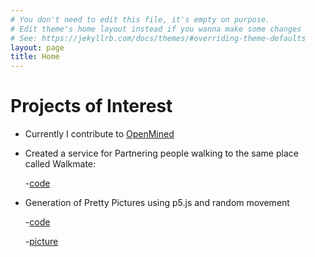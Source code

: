 ```yaml
---
# You don't need to edit this file, it's empty on purpose.
# Edit theme's home layout instead if you wanna make some changes
# See: https://jekyllrb.com/docs/themes/#overriding-theme-defaults
layout: page
title: Home
---
```

# Projects of Interest
- Currently I contribute to [OpenMined](https://openmined.org/)
- Created a service for Partnering people walking to the same place called Walkmate:
    
    -[code](https://github.com/buckbaskin/walkmate)
- Generation of Pretty Pictures using p5.js and random movement 
    
    -[code](https://github.com/robert-wagner/prettypictures)
    
    -[picture](http://bobby-wagner.com/prettypictures)

